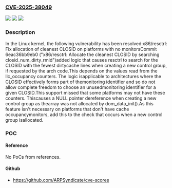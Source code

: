 ### [CVE-2025-38049](https://cve.mitre.org/cgi-bin/cvename.cgi?name=CVE-2025-38049)
![](https://img.shields.io/static/v1?label=Product&message=Linux&color=blue)
![](https://img.shields.io/static/v1?label=Version&message=6eac36bb9eb0349c983313c71692c19d50b56878%3C%20a8a1bcc27d4607227088d80483164289b5348293%20&color=brighgreen)
![](https://img.shields.io/static/v1?label=Vulnerability&message=n%2Fa&color=brighgreen)

### Description

In the Linux kernel, the following vulnerability has been resolved:x86/resctrl: Fix allocation of cleanest CLOSID on platforms with no monitorsCommit  6eac36bb9eb0 ("x86/resctrl: Allocate the cleanest CLOSID by searching closid_num_dirty_rmid")added logic that causes resctrl to search for the CLOSID with the fewest dirtycache lines when creating a new control group, if requested by the arch code.This depends on the values read from the llc_occupancy counters. The logic isapplicable to architectures where the CLOSID effectively forms part of themonitoring identifier and so do not allow complete freedom to choose an unusedmonitoring identifier for a given CLOSID.This support missed that some platforms may not have these counters.  Thiscauses a NULL pointer dereference when creating a new control group as thearray was not allocated by dom_data_init().As this feature isn't necessary on platforms that don't have cache occupancymonitors, add this to the check that occurs when a new control group isallocated.

### POC

#### Reference
No PoCs from references.

#### Github
- https://github.com/ARPSyndicate/cve-scores

